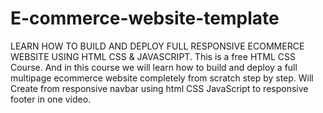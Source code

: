 # E-commerce-website-template
LEARN HOW TO BUILD AND DEPLOY FULL RESPONSIVE ECOMMERCE WEBSITE USING HTML CSS &amp; JAVASCRIPT. This is a free HTML CSS Course. And in this course we will learn how to build and deploy a full multipage ecommerce website completely from scratch step by step. Will Create from responsive navbar using html CSS JavaScript to responsive footer in one video.
